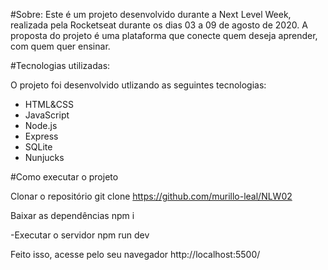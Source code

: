 #Sobre:
Este é um projeto desenvolvido durante a Next Level Week, realizada pela Rocketseat durante os dias 03 a 09 de agosto de 2020.
A proposta do projeto é uma plataforma que conecte quem deseja aprender, com quem quer ensinar.

#Tecnologias utilizadas:

O projeto foi desenvolvido utlizando as seguintes tecnologias: 
- HTML&CSS
- JavaScript
- Node.js
- Express
- SQLite
- Nunjucks

#Como executar o projeto

Clonar o repositório
git clone https://github.com/murillo-leal/NLW02

Baixar as dependências
npm i

-Executar o servidor
npm run dev

Feito isso, acesse pelo seu navegador http://localhost:5500/
